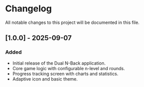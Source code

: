 # Changelog

All notable changes to this project will be documented in this file.

## [1.0.0] - 2025-09-07

### Added
- Initial release of the Dual N-Back application.
- Core game logic with configurable n-level and rounds.
- Progress tracking screen with charts and statistics.
- Adaptive icon and basic theme.